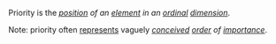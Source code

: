 Priority is the *[position](https://github.com/gcassel/Modular-Organization-Terminology/blob/master/terms/position.md) of an [element](https://github.com/gcassel/Modular-Organization-Terminology/blob/master/terms/element.md) in an [ordinal](https://github.com/gcassel/Modular-Organization-Terminology/blob/master/terms/order.md) [dimension](https://github.com/gcassel/Modular-Organization-Terminology/blob/master/terms/dimension.md)*. 

Note: priority often [represents](https://github.com/gcassel/Modular-Organization-Terminology/blob/master/terms/representation.md) vaguely *[conceived](https://github.com/gcassel/Modular-Organization-Terminology/blob/master/terms/concept.md) [order](https://github.com/gcassel/Modular-Organization-Terminology/blob/master/terms/order.md) of [importance](https://github.com/gcassel/Modular-Organization-Terminology/blob/master/terms/importance.md)*.
